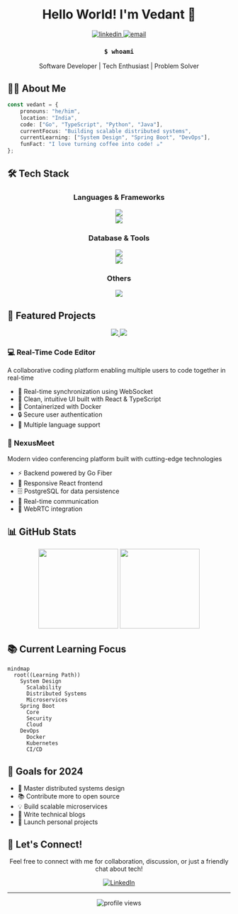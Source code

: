 <div align="center">
  
# Hello World! I'm Vedant 👋

<p align="center">
  <a href="linkedin.com/in/vedant-tiwari-358773202/" target="_blank">
    <img src="https://img.shields.io/badge/LinkedIn-0077B5?style=for-the-badge&logo=linkedin&logoColor=white" alt="linkedin"/>
  </a>
  <a href="mailto:vedanttiwari641@gmail.com">
    <img src="https://img.shields.io/badge/Email-30B980?style=for-the-badge&logo=gmail&logoColor=white" alt="email"/>
  </a>
</p>

### `$ whoami`
Software Developer | Tech Enthusiast | Problem Solver

</div>

## 👨‍💻 About Me

```typescript
const vedant = {
    pronouns: "he/him",
    location: "India",
    code: ["Go", "TypeScript", "Python", "Java"],
    currentFocus: "Building scalable distributed systems",
    currentLearning: ["System Design", "Spring Boot", "DevOps"],
    funFact: "I love turning coffee into code! ☕"
};
```

## 🛠️ Tech Stack

<div align="center">
  <h3>Languages & Frameworks</h3>
  <img src="https://skillicons.dev/icons?i=go,ts,python,java,javascript" /><br/>
  <img src="https://skillicons.dev/icons?i=react,nodejs,express,spring,fastapi,gofiber" />
  
  <h3>Database & Tools</h3>
  <img src="https://skillicons.dev/icons?i=postgres,mongodb,redis,mysql" /><br/>
  <img src="https://skillicons.dev/icons?i=docker,kubernetes,kafka" />
  
  <h3>Others</h3>
  <img src="https://skillicons.dev/icons?i=git,github,linux,vscode" />
</div>

## 🚀 Featured Projects

<div align="center">
  <a href="your-repo-link">
    <img src="https://github-readme-stats.vercel.app/api/pin/?username=vedant-colab&repo=real-time-code-editor&theme=tokyonight" />
  </a>
  <a href="your-repo-link">
    <img src="https://github-readme-stats.vercel.app/api/pin/?username=vedant-colab&repo=nexusmeet&theme=tokyonight" />
  </a>
</div>

### 💻 Real-Time Code Editor
A collaborative coding platform enabling multiple users to code together in real-time
- 🔄 Real-time synchronization using WebSocket
- 🎨 Clean, intuitive UI built with React & TypeScript
- 🐳 Containerized with Docker
- 🔒 Secure user authentication
- 📝 Multiple language support

### 🎯 NexusMeet
Modern video conferencing platform built with cutting-edge technologies
- ⚡ Backend powered by Go Fiber
- 🎨 Responsive React frontend
- 🗄️ PostgreSQL for data persistence
- 📡 Real-time communication
- 🔄 WebRTC integration

## 📊 GitHub Stats

<div align="center">
  <img height="180em" src="https://github-readme-stats.vercel.app/api?username=vedant-colab&show_icons=true&theme=tokyonight&include_all_commits=true&count_private=true"/>
  <img height="180em" src="https://github-readme-stats.vercel.app/api/top-langs/?username=vedant-colab&layout=compact&langs_count=7&theme=tokyonight"/>
</div>

## 📚 Current Learning Focus

```mermaid
mindmap
  root((Learning Path))
    System Design
      Scalability
      Distributed Systems
      Microservices
    Spring Boot
      Core
      Security
      Cloud
    DevOps
      Docker
      Kubernetes
      CI/CD
```

## 🎯 Goals for 2024

- 🌟 Master distributed systems design
- 📚 Contribute more to open source
- 💡 Build scalable microservices
- 📖 Write technical blogs
- 🚀 Launch personal projects

## 🤝 Let's Connect!

<div align="center">
  
Feel free to connect with me for collaboration, discussion, or just a friendly chat about tech!

[![LinkedIn](https://img.shields.io/badge/-LINKEDIN-0077B5?style=for-the-badge&logo=linkedin&logoColor=white)](linkedin.com/in/vedant-tiwari-358773202/)

</div>

---
<div align="center">
  <img src="https://komarev.com/ghpvc/?username=vedant-colab&color=blueviolet&style=for-the-badge" alt="profile views" />
</div>
